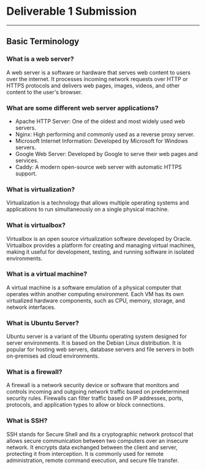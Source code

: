 # Deliverable 1 Submission
<hr>

## Basic Terminology

### What is a web server?
A web server is a software or hardware that serves web content to users over the internet. It processes incoming network requests over HTTP or HTTPS protocols and delivers web pages, images, videos, and other content to the user's browser.

### What are some different web server applications? 
* Apache HTTP Server: One of the oldest and most widely used web servers.
* Nginx: High performing and commonly used as a reverse proxy server.
* Microsoft Internet Information: Developed by Microsoft for Windows servers.
* Google Web Server: Developed by Google to serve their web pages and services.
* Caddy: A modern open-source web server with automatic HTTPS support.

### What is virtualization?
Virtualization is a technology that allows multiple operating systems and applications to run simultaneously on a single physical machine.

### What is virtualbox?
Virtualbox is an open source virtualization software developed by Oracle. Virtualbox provides a platform for creating and managing virtual machines, making it useful for development, testing, and running software in isolated environments.

### What is a virtual machine?
A virtual machine is a software emulation of a physical computer that operates within another computing environment. Each VM has its own virtualized hardware components, such as CPU, memory, storage, and network interfaces.

### What is Ubuntu Server?
Ubuntu server is a variant of the Ubuntu operating system designed for server environments. It is based on the Debian Linux distribution. It is popular for hosting web servers, database servers and file servers in both on-premises ad cloud environments.

### What is a firewall?
A firewall is a network security device or software that monitors and controls incoming and outgoing network traffic based on predetermined security rules. Firewalls can filter traffic based on IP addresses, ports, protocols, and application types to allow or block connections.

### What is SSH?
SSH stands for Secure Shell and its a cryptographic network protocol that allows secure communication between two computers over an insecure network. It encrypts data exchanged between the client and server, protecting it from interception. It is commonly used for remote administration, remote command execution, and secure file transfer.